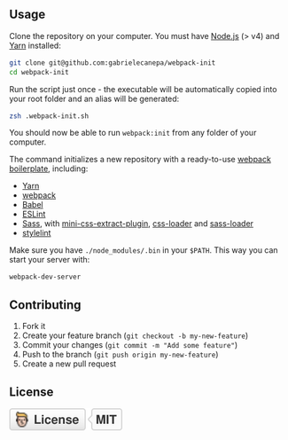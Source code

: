 ## Usage

Clone the repository on your computer. You must have [Node.js](https://nodejs.org) (> v4) and [Yarn](https://yarnpkg.com/lang/en/docs/install) installed:

```bash
git clone git@github.com:gabrielecanepa/webpack-init
cd webpack-init
```

Run the script just once - the executable will be automatically copied into your root folder and an alias will be generated:

```bash
zsh .webpack-init.sh
```

You should now be able to run `webpack:init` from any folder of your computer.

The command initializes a new repository with a ready-to-use [webpack boilerplate](https://github.com/gabrielecanepa/webpack-boilerplate), including:

-   [Yarn](https://yarnpkg.com)
-   [webpack](https://webpack.js.org)
-   [Babel](https://babeljs.io)
-   [ESLint](https://eslint.org)
-   [Sass](http://sass-lang.com), with [mini-css-extract-plugin](https://github.com/webpack-contrib/mini-css-extract-plugin), [css-loader](https://github.com/webpack-contrib/css-loader) and [sass-loader](https://github.com/webpack-contrib/sass-loader)
-   [stylelint](https://stylelint.io)

Make sure you have `./node_modules/.bin` in your `$PATH`. This way you can start your server with:

```bash
webpack-dev-server
```

## Contributing

1.  Fork it
2.  Create your feature branch (`git checkout -b my-new-feature`)
3.  Commit your changes (`git commit -m "Add some feature"`)
4.  Push to the branch (`git push origin my-new-feature`)
5.  Create a new pull request

## License

[![MIT license](https://github.com/gabrielecanepa/assets/raw/master/badges/mit.svg?sanitize=true)](https://gabriele.canepa.io/mit)
